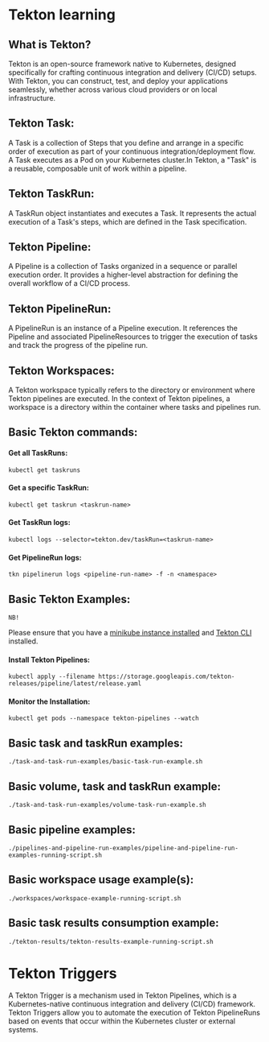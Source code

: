 # Tekton learning

## What is Tekton?

Tekton is an open-source framework native to Kubernetes, designed specifically for crafting continuous integration and delivery (CI/CD) setups. With Tekton, you can construct, test, and deploy your applications seamlessly, whether across various cloud providers or on local infrastructure.

## Tekton Task:

A Task is a collection of Steps that you define and arrange in a specific order of execution as part of your continuous integration/deployment flow. A Task executes as a Pod on your Kubernetes cluster.In Tekton, a "Task" is a reusable, composable unit of work within a pipeline.

## Tekton TaskRun:

A TaskRun object instantiates and executes a Task.
It represents the actual execution of a Task's steps, which are defined in the Task specification.

## Tekton Pipeline:

A Pipeline is a collection of Tasks organized in a sequence or parallel execution order. It provides a higher-level abstraction for defining the overall workflow of a CI/CD process.

## Tekton PipelineRun:

A PipelineRun is an instance of a Pipeline execution. It references the Pipeline and associated PipelineResources to trigger the execution of tasks and track the progress of the pipeline run.

## Tekton Workspaces:

A Tekton workspace typically refers to the directory or environment where Tekton pipelines are executed.
In the context of Tekton pipelines, a workspace is a directory within the container where tasks and pipelines run.

## Basic Tekton commands:

#### Get all TaskRuns:

```
kubectl get taskruns
```

#### Get a specific TaskRun:

```
kubectl get taskrun <taskrun-name>
```

#### Get TaskRun logs:

```
kubectl logs --selector=tekton.dev/taskRun=<taskrun-name>
```

#### Get PipelineRun logs:

```
tkn pipelinerun logs <pipeline-run-name> -f -n <namespace>
```

## Basic Tekton Examples:

`NB!`

Please ensure that you have a [minikube instance installed](https://minikube.sigs.k8s.io/docs/start/) and [Tekton CLI](https://tekton.dev/docs/cli/) installed.

#### Install Tekton Pipelines:

```
kubectl apply --filename https://storage.googleapis.com/tekton-releases/pipeline/latest/release.yaml
```

#### Monitor the Installation:

```
kubectl get pods --namespace tekton-pipelines --watch
```

## Basic task and taskRun examples:

```
./task-and-task-run-examples/basic-task-run-example.sh
```

## Basic volume, task and taskRun example:

```
./task-and-task-run-examples/volume-task-run-example.sh
```

## Basic pipeline examples:

```
./pipelines-and-pipeline-run-examples/pipeline-and-pipeline-run-examples-running-script.sh
```

## Basic workspace usage example(s):

```
./workspaces/workspace-example-running-script.sh
```

## Basic task results consumption example:

```
./tekton-results/tekton-results-example-running-script.sh
```

# Tekton Triggers

A Tekton Trigger is a mechanism used in Tekton Pipelines, which is a Kubernetes-native continuous integration and delivery (CI/CD) framework. Tekton Triggers allow you to automate the execution of Tekton PipelineRuns based on events that occur within the Kubernetes cluster or external systems.